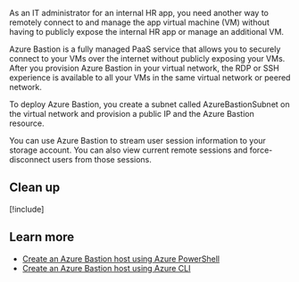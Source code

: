 As an IT administrator for an internal HR app, you need another way to remotely connect to and manage the app virtual machine (VM) without having to publicly expose the internal HR app or manage an additional VM.

Azure Bastion is a fully managed PaaS service that allows you to securely connect to your VMs over the internet without publicly exposing your VMs. After you provision Azure Bastion in your virtual network, the RDP or SSH experience is available to all your VMs in the same virtual network or peered network.

To deploy Azure Bastion, you create a subnet called AzureBastionSubnet on the virtual network and provision a public IP and the Azure Bastion resource.

You can use Azure Bastion to stream user session information to your storage account. You can also view current remote sessions and force-disconnect users from those sessions.

## Clean up

[!include[](../../../includes/azure-subscription-cleanup.md)]

## Learn more

- [Create an Azure Bastion host using Azure PowerShell](/azure/bastion/bastion-create-host-powershell)
- [Create an Azure Bastion host using Azure CLI](/azure/bastion/create-host-cli)